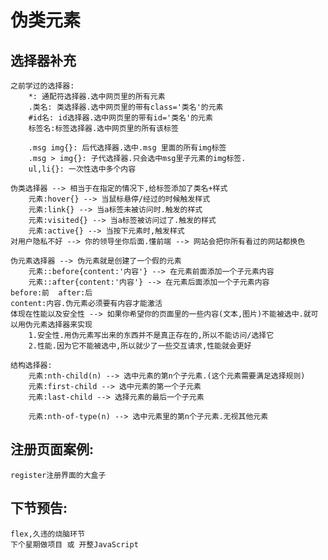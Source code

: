 # 伪类元素

## 选择器补充
	之前学过的选择器:
		*: 通配符选择器.选中网页里的所有元素
		.类名: 类选择器.选中网页里的带有class='类名'的元素
		#id名: id选择器.选中网页里的带有id='类名'的元素
		标签名:标签选择器.选中网页里的所有该标签

		.msg img{}: 后代选择器.选中.msg 里面的所有img标签
		.msg > img{}: 子代选择器.只会选中msg里子元素的img标签.
		ul,li{}: 一次性选中多个内容

	伪类选择器 --> 相当于在指定的情况下,给标签添加了类名+样式
		元素:hover{} --> 当鼠标悬停/经过的时候触发样式	
		元素:link{} --> 当a标签未被访问时.触发的样式
		元素:visited{} --> 当a标签被访问过了.触发的样式
		元素:active{} --> 当按下元素时,触发样式
	对用户隐私不好 --> 你的领导坐你后面.懂前端 --> 网站会把你所有看过的网站都换色

	伪元素选择器 --> 伪元素就是创建了一个假的元素
		元素::before{content:'内容'} --> 在元素前面添加一个子元素内容
		元素::after{content:'内容'} --> 在元素后面添加一个子元素内容
	before:前  after:后
	content:内容.伪元素必须要有内容才能激活
	体现在性能以及安全性 --> 如果你希望你的页面里的一些内容(文本,图片)不能被选中.就可以用伪元素选择器来实现
		1.安全性.用伪元素写出来的东西并不是真正存在的,所以不能访问/选择它
		2.性能.因为它不能被选中,所以就少了一些交互请求,性能就会更好

	结构选择器:
		元素:nth-child(n) --> 选中元素的第n个子元素.(这个元素需要满足选择规则)
		元素:first-child --> 选中元素的第一个子元素
		元素:last-child --> 选择元素的最后一个子元素

		元素:nth-of-type(n) --> 选中元素里的第n个子元素.无视其他元素

## 注册页面案例:
	register注册界面的大盒子

## 下节预告:
	flex,久违的烧脑环节
	下个星期做项目 或 开整JavaScript